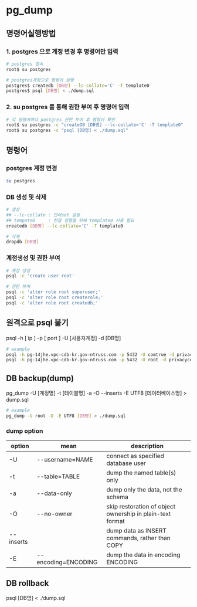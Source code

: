 # pg_dump 
## 명령어실행방법
### 1. postgres 으로 계정 변경 후 명령어만 입력
```bash
# postgres 접속
root$ su postgres

# postgres계정으로 명령어 실행
postgres$ createdb [DB명] --lc-collate='C' -T template0
postgres$ psql [DB명] < ./dump.sql
```
### 2. su postgres 를 통해 권한 부여 후 명령어 입력
```bash
# 각 명령어마다 postgres 권한 부여 후 명령어 확인
root$ su postgres -c "createDB [DB명] --lc-collate='C' -T template0"
root$ su postgres -c "psql [DB명] < ./dump.sql"
```

## 명령어
### postgres 계정 변경
```bash
su postgres
```
### DB 생성 및 삭제
```bash
# 생성
## --lc-collate : 언어set 설정
## tempate0     : 한글 정렬을 위해 template0 사용 필요
createdb [DB명] --lc-collate='C' -T template0

# 삭제
dropdb [DB명]
```

### 계정생성 및 권한 부여
```bash
# 계정 생성
psql -c 'create user root'

# 권한 부여
psql -c 'alter role root superuser;'
psql -c 'alter role root createrole;'
psql -c 'alter role root createdb;'
```

## 원격으로 psql 붙기
psql -h [ ip ] -p [ port ] -U [사용자계정] -d [DB명]
```bash
# example
psql -h pg-14jhe.vpc-cdb-kr.gov-ntruss.com -p 5432 -U comtrue -d privacycenter_login
psql -h pg-14jhe.vpc-cdb-kr.gov-ntruss.com -p 5432 -U root -d privacycenter_master
```

## DB backup(dump)
pg_dump -U [계정명] -t [테이블명] -a -O --inserts -E UTF8 [데이터베이스명] > dump.sql
```bash
# example
pg_dump -U root -O -E UTF8 [DB명] > ./dump.sql
```
### dump option
| option   | mean               | description                           | 
|----------|--------------------|---------------------------------------|
|-U        |--username=NAME     | connect as specified database user    |
|-t        |--table=TABLE       | dump the named table(s) only          |
|-a        |--data-only         | dump only the data, not the schema    |
|-O        |--no-owner          | skip restoration of object ownership in plain-text format |
|--inserts |                    | dump data as INSERT commands, rather than COPY  |
|-E        |--encoding=ENCODING | dump the data in encoding ENCODING |

## DB rollback

psql [DB명] < ./dump.sql
